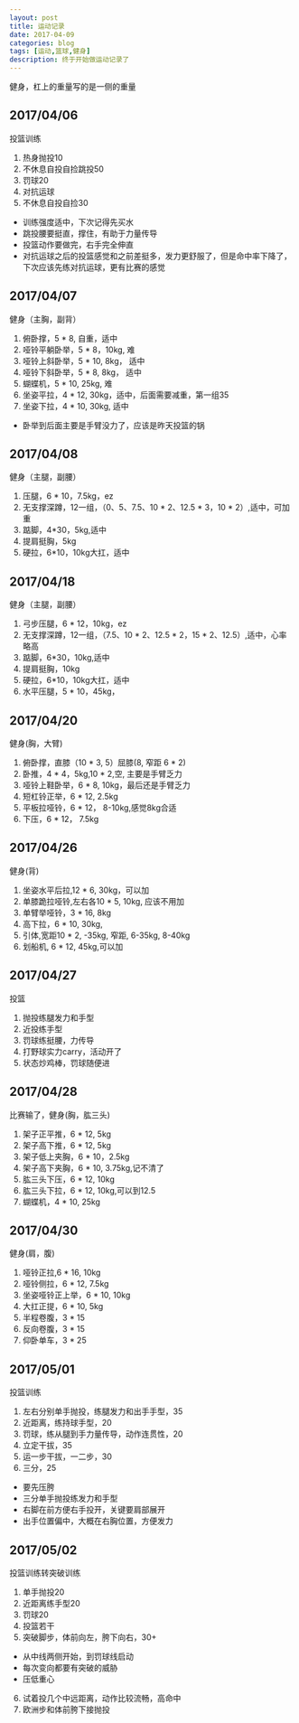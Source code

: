 ```yaml
---
layout: post
title: 运动记录
date: 2017-04-09
categories: blog
tags: [运动,篮球,健身]
description: 终于开始做运动记录了
---
```


健身，杠上的重量写的是一侧的重量

## 2017/04/06
投篮训练
1. 热身抛投10
2. 不休息自投自捡跳投50
3. 罚球20
4. 对抗运球
5. 不休息自投自捡30


*  训练强度适中，下次记得先买水
* 跳投腰要挺直，撑住，有助于力量传导
* 投篮动作要做完，右手完全伸直
* 对抗运球之后的投篮感觉和之前差挺多，发力更舒服了，但是命中率下降了，下次应该先练对抗运球，更有比赛的感觉

## 2017/04/07
健身（主胸，副背）
1. 俯卧撑，5 * 8, 自重，适中
2. 哑铃平躺卧举，5 * 8，10kg, 难
3. 哑铃上斜卧举，5 * 10, 8kg， 适中
4. 哑铃下斜卧举，5 * 8, 8kg， 适中
5. 蝴蝶机，5 * 10, 25kg, 难
6. 坐姿平拉，4 * 12, 30kg，适中，后面需要减重，第一组35
7. 坐姿下拉，4 * 10, 30kg, 适中


* 卧举到后面主要是手臂没力了，应该是昨天投篮的锅

## 2017/04/08
健身（主腿，副腰）
1. 压腿，6 * 10，7.5kg，ez
2. 无支撑深蹲，12一组，（0、5、7.5、10 * 2、12.5 * 3，10 * 2）,适中，可加重
3. 踮脚，4*30，5kg,适中
4. 提肩挺胸，5kg
5. 硬拉，6*10，10kg大扛，适中

## 2017/04/18
健身（主腿，副腰）
1. 弓步压腿，6 * 12，10kg，ez
2. 无支撑深蹲，12一组，（7.5、10 * 2、12.5 * 2，15 * 2、12.5）,适中，心率略高
3. 踮脚，6*30，10kg,适中
4. 提肩挺胸，10kg
5. 硬拉，6*10，10kg大扛，适中
6. 水平压腿，5 * 10，45kg，

## 2017/04/20
健身(胸，大臂)
1. 俯卧撑，直膝（10 * 3, 5）屈膝(8, 窄距 6 * 2)
2. 卧推，4 * 4，5kg,10 * 2,空, 主要是手臂乏力
3. 哑铃上鞋卧举，6 * 8, 10kg，最后还是手臂乏力
4. 短杠铃正举，6 * 12, 2.5kg
5. 平板拉哑铃，6 * 12， 8-10kg,感觉8kg合适
6. 下压，6 * 12， 7.5kg

## 2017/04/26
健身(背)
1. 坐姿水平后拉,12 * 6, 30kg，可以加
2. 单膝跪拉哑铃,左右各10 * 5, 10kg, 应该不用加
3. 单臂举哑铃，3 * 16, 8kg
4. 高下拉，6 * 10, 30kg,
5. 引体,宽距10 * 2, -35kg, 窄距, 6-35kg, 8-40kg
6. 划船机, 6 * 12, 45kg,可以加

## 2017/04/27
投篮
1. 抛投练腿发力和手型
2. 近投练手型
3. 罚球练挺腰，力传导
4. 打野球实力carry，活动开了
5. 状态炒鸡棒，罚球随便进

## 2017/04/28
比赛输了，健身(胸，肱三头)
1. 架子正平推，6 * 12, 5kg
2. 架子高下推，6 * 12, 5kg
3. 架子低上夹胸，6 * 10，2.5kg
4. 架子高下夹胸，6 * 10, 3.75kg,记不清了
5. 肱三头下压，6 * 12, 10kg
6. 肱三头下拉，6 * 12, 10kg,可以到12.5
7. 蝴蝶机，4 * 10, 25kg

## 2017/04/30
健身(肩，腹)
1. 哑铃正拉,6 * 16, 10kg
2. 哑铃侧拉，6 * 12, 7.5kg
3. 坐姿哑铃正上举，6 * 10, 10kg
4. 大扛正提，6 * 10, 5kg
5. 半程卷腹，3 * 15
6. 反向卷腹，3 * 15
7. 仰卧单车，3 * 25

## 2017/05/01
投篮训练
1. 左右分别单手抛投，练腿发力和出手手型，35
2. 近距离，练持球手型，20
3. 罚球，练从腿到手力量传导，动作连贯性，20
4. 立定干拔，35
5. 运一步干拔，一二步，30
6. 三分，25
  * 要先压胯
  * 三分单手抛投练发力和手型
  * 右脚在前方便右手投开，关键要肩部展开
  * 出手位置偏中，大概在右胸位置，方便发力

## 2017/05/02
投篮训练转突破训练
1. 单手抛投20
2. 近距离练手型20
3. 罚球20
4. 投篮若干
5. 突破脚步，体前向左，胯下向右，30+
  * 从中线两侧开始，到罚球线启动
  * 每次变向都要有突破的威胁
  * 压低重心
6. 试着投几个中远距离，动作比较流畅，高命中
7. 欧洲步和体前胯下接抛投
